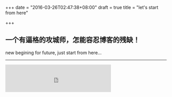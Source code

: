 +++
date = "2016-03-26T02:47:38+08:00"
draft = true
title = "let's start from here"

+++

## 一个有逼格的攻城师，怎能容忍博客的残缺！
new begining for future, just start from here...

---
<iframe frameborder="no" border="0" marginwidth="0" marginheight="0" width=330 height=86 src="http://music.163.com/outchain/player?type=2&id=610490&auto=1&height=66"></iframe>
